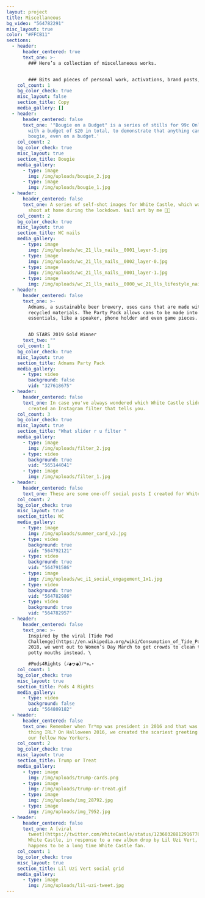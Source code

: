 ```yaml
---
layout: project
title: Miscellaneous
bg_video: "564782291"
misc_layout: true
color: "#FFCB11"
sections:
  - header:
      header_centered: true
      text_one: >-
        ### Here’s a collection of miscellaneous works.


        ### Bits and pieces of personal work, activations, brand posts, illustrations, and more.
    col_count: 1
    bg_color_check: true
    misc_layout: false
    section_title: Copy
    media_gallery: []
  - header:
      header_centered: false
      text_one: '"Bougie on a Budget" is a series of stills for 99c Only Stores, shot
        with a budget of $20 in total, to demonstrate that anything can look
        bougie, even on a budget.'
    col_count: 2
    bg_color_check: true
    misc_layout: true
    section_title: Bougie
    media_gallery:
      - type: image
        img: /img/uploads/bougie_2.jpg
      - type: image
        img: /img/uploads/bougie_1.jpg
  - header:
      header_centered: false
      text_one: A series of self-shot images for White Castle, which was a self DIY
        shoot at home during the lockdown. Nail art by me 💅💅
    col_count: 2
    bg_color_check: true
    misc_layout: true
    section_title: WC nails
    media_gallery:
      - type: image
        img: /img/uploads/wc_21_lls_nails__0001_layer-5.jpg
      - type: image
        img: /img/uploads/wc_21_lls_nails__0002_layer-0.jpg
      - type: image
        img: /img/uploads/wc_21_lls_nails__0001_layer-1.jpg
      - type: image
        img: /img/uploads/wc_21_lls_nails__0000_wc_21_lls_lifestyle_nails-41.jpg
  - header:
      header_centered: false
      text_one: >-
        Adnams, a sustainable beer brewery, uses cans that are made with
        recycled materials. The Party Pack allows cans to be made into party
        essentials, like a speaker, phone holder and even game pieces.


        AD STARS 2019 Gold Winner
      text_two: ""
    col_count: 1
    bg_color_check: true
    misc_layout: true
    section_title: Adnams Party Pack
    media_gallery:
      - type: video
        background: false
        vid: "327618675"
  - header:
      header_centered: false
      text_one: In case you've always wondered which White Castle slider you are, I
        created an Instagram filter that tells you.
    col_count: 3
    bg_color_check: true
    misc_layout: true
    section_title: "What slider r u filter "
    media_gallery:
      - type: image
        img: /img/uploads/filter_2.jpg
      - type: video
        background: true
        vid: "565144041"
      - type: image
        img: /img/uploads/filter_1.jpg
  - header:
      header_centered: false
      text_one: These are some one-off social posts I created for White Castle.
    col_count: 2
    bg_color_check: true
    misc_layout: true
    section_title: WC
    media_gallery:
      - type: image
        img: /img/uploads/summer_card_v2.jpg
      - type: video
        background: true
        vid: "564792121"
      - type: video
        background: true
        vid: "564791586"
      - type: image
        img: /img/uploads/wc_i1_social_engagement_1x1.jpg
      - type: video
        background: true
        vid: "564782986"
      - type: video
        background: true
        vid: "564782957"
  - header:
      header_centered: false
      text_one: >-
        Inspired by the viral [Tide Pod
        Challenge](https://en.wikipedia.org/wiki/Consumption_of_Tide_Pods) in
        2018, we went out to Women’s Day March to get crowds to clean the *real*
        potty mouths instead. \

        #Pods4Rights (ﾉ◕ヮ◕)ﾉ*✲｡⋆
    col_count: 1
    bg_color_check: true
    misc_layout: true
    section_title: Pods 4 Rights
    media_gallery:
      - type: video
        background: false
        vid: "564809182"
  - header:
      header_centered: false
      text_one: Remember when Tr*mp was president in 2016 and that was the scariest
        thing IRL? On Halloween 2016, we created the scariest greeting cards for
        our fellow New Yorkers.
    col_count: 2
    bg_color_check: true
    misc_layout: true
    section_title: Trump or Treat
    media_gallery:
      - type: image
        img: /img/uploads/trump-cards.png
      - type: image
        img: /img/uploads/trump-or-treat.gif
      - type: image
        img: /img/uploads/img_28792.jpg
      - type: image
        img: /img/uploads/img_7952.jpg
  - header:
      header_centered: false
      text_one: A [viral
        tweet](https://twitter.com/WhiteCastle/status/1236032881291677696) for
        White Castle, in response to a new album drop by Lil Uzi Vert, who also
        happens to be a long time White Castle fan.
    col_count: 1
    bg_color_check: true
    misc_layout: true
    section_title: Lil Uzi Vert social grid
    media_gallery:
      - type: image
        img: /img/uploads/lil-uzi-tweet.jpg
---
```

